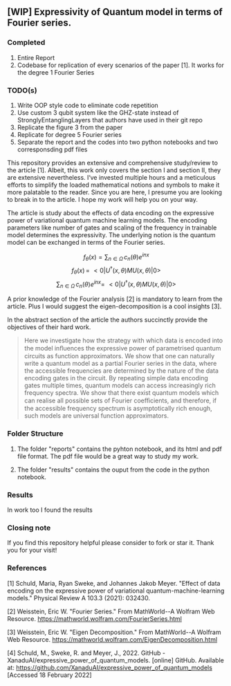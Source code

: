 ## [WIP] Expressivity of Quantum model in terms of Fourier series.

### Completed
1. Entire Report 
1. Codebase for replication of every scenarios of the paper [1]. It works for the degree 1 Fourier Series
### TODO(s)

1. Write OOP style code to eliminate code repetition
1. Use custom 3 qubit system like the GHZ-state instead of  StronglyEntanglingLayers that authors have used in their git repo
1. Replicate the figure 3 from the paper
1. Replicate for degree 5 Fourier series
1. Separate the report and the codes into two python notebooks and two corresponsding pdf files

This repository provides an extensive and comprehensive study/review to the article [1]. Albeit, this work only covers the section I and section II, they are extensive nevertheless. I‘ve invested multiple hours and a meticulous efforts to simplify the loaded mathematical notions and symbols to make it more palatable to the reader. Since you are here, I presume you are looking to break in to the article. I hope my work will help you on your way.

The article is study about the effects of data encoding on the expressive power of variational quantum machine learning models. The encoding parameters like number of gates and scaling of the frequency in trainable model determines the expressivity. The underlying notion is the quantum model can be exchanged in terms of the Fourier series.

$$f_{\theta}(x) = \sum_{n\in\Omega} \, c_n(\theta)e^{in x}$$
$$f_{\theta}(x) \, = \,\, <0|U^\dagger (x,\theta) M U(x,\theta)|0>$$
$$  \sum_{n\in\Omega} \, c_n(\theta)e^{in x} =   \,\, <0|U^\dagger (x,\theta) M U(x,\theta)|0>$$

A prior knowledge of the Fourier analysis [2] is mandatory to learn from the article. Plus I would suggest the eigen-decomposition is a cool insights [3]. 

In the abstract section of the article the authors succinctly provide the objectives of their hard work.

>Here we investigate how the strategy with which data is encoded into the model inﬂuences the expressive power of parametrised quantum circuits as function approximators. We show that one can naturally write a quantum model as a partial Fourier series in the data, where the accessible frequencies are determined by the nature of the data encoding gates in the circuit. By repeating simple data encoding gates multiple times, quantum models can access increasingly rich frequency spectra. We show that there exist quantum models which can realise all possible sets of Fourier coeﬃcients, and therefore, if the accessible frequency spectrum is asymptotically rich enough, such models are universal function approximators.

### Folder Structure
1. The folder "reports" contains the pyhton notebook, and its html and pdf file format. The pdf file would be a great way to study my work.

1. The folder "results" contains the ouput from the code in the python notebook.

### Results
In work too I found the results 

### Closing note
If you find this repository helpful please consider to fork or star it. Thank you for your visit!
### References

[1] Schuld, Maria, Ryan Sweke, and Johannes Jakob Meyer. "Effect of data encoding on the expressive power of variational quantum-machine-learning models." Physical Review A 103.3 (2021): 032430.

[2] Weisstein, Eric W. "Fourier Series." From MathWorld--A Wolfram Web Resource. https://mathworld.wolfram.com/FourierSeries.html 

[3] Weisstein, Eric W. "Eigen Decomposition." From MathWorld--A Wolfram Web Resource. https://mathworld.wolfram.com/EigenDecomposition.html

[4] Schuld, M., Sweke, R. and Meyer, J., 2022. GitHub - XanaduAI/expressive_power_of_quantum_models. [online] GitHub. Available at: <https://github.com/XanaduAI/expressive_power_of_quantum_models> [Accessed 18 February 2022]